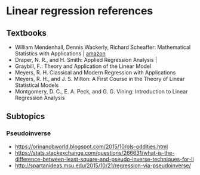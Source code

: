 # Linear regression references



## Textbooks

- William Mendenhall, Dennis Wackerly, Richard Scheaffer:  Mathematical Statistics with Applications | [amazon](https://www.amazon.co.uk/Mathematical-Statistics-Applications-International-Mendenhall/dp/0495385085/ref=tmm_pap_swatch_0?_encoding=UTF8&qid=&sr=)
- Draper, N. R., and H. Smith: Applied Regression Analysis | 
- Graybill, F.: Theory and Application of the Linear Model
- Meyers, R. H. Classical and Modern Regression with Applications
- Meyers, R. H., and J. S. Milton: A First Course in the Theory of Linear Statistical Models
- Montgomery, D. C., E. A. Peck, and G. G. Vining: Introduction to Linear Regression Analysis


## Subtopics


### Pseudoinverse

- https://orinanobworld.blogspot.com/2015/10/ols-oddities.html
- https://stats.stackexchange.com/questions/266631/what-is-the-difference-between-least-square-and-pseudo-inverse-techniques-for-li
- http://spartanideas.msu.edu/2015/10/21/regression-via-pseudoinverse/
